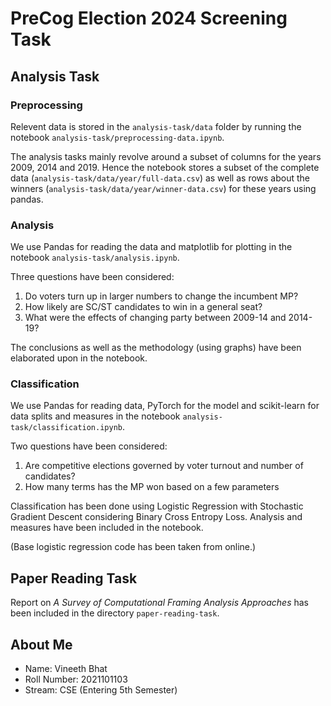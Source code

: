 # PreCog Election 2024 Screening Task

## Analysis Task

### Preprocessing

Relevent data is stored in the `analysis-task/data` folder by running the notebook `analysis-task/preprocessing-data.ipynb`.

The analysis tasks mainly revolve around a subset of columns for the years 2009, 2014 and 2019. Hence the notebook stores a subset of the complete data (`analysis-task/data/year/full-data.csv`) as well as rows about the winners (`analysis-task/data/year/winner-data.csv`) for these years using pandas.

### Analysis

We use Pandas for reading the data and matplotlib for plotting in the notebook `analysis-task/analysis.ipynb`.

Three questions have been considered:
1. Do voters turn up in larger numbers to change the incumbent MP?
2. How likely are SC/ST candidates to win in a general seat?
3. What were the effects of changing party between 2009-14 and 2014-19?

The conclusions as well as the methodology (using graphs) have been elaborated upon in the notebook.

### Classification

We use Pandas for reading data, PyTorch for the model and scikit-learn for data splits and measures in the notebook `analysis-task/classification.ipynb`.

Two questions have been considered:
1. Are competitive elections governed by voter turnout and number of candidates?
2. How many terms has the MP won based on a few parameters

Classification has been done using Logistic Regression with Stochastic Gradient Descent considering Binary Cross Entropy Loss. Analysis and measures have been included in the notebook.

(Base logistic regression code has been taken from online.)

## Paper Reading Task

Report on _A Survey of Computational Framing Analysis Approaches_ has been included in the directory `paper-reading-task`.

## About Me

- Name: Vineeth Bhat
- Roll Number: 2021101103
- Stream: CSE (Entering 5th Semester)